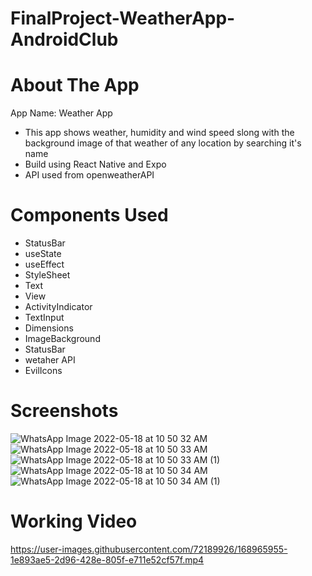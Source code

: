# FinalProject-WeatherApp-AndroidClub

# About The App
App Name: Weather App

* This app shows weather, humidity and wind speed slong with the background image of that weather of any location by searching it's name
* Build using React Native and Expo
* API used from openweatherAPI

# Components Used
* StatusBar
* useState
* useEffect
* StyleSheet
* Text
* View
* ActivityIndicator
* TextInput
* Dimensions
* ImageBackground
* StatusBar
* wetaher API
* EvilIcons

# Screenshots
![WhatsApp Image 2022-05-18 at 10 50 32 AM](https://user-images.githubusercontent.com/72189926/168963187-92c133c7-b0db-409d-a791-d6177b7ce2ce.jpeg)
![WhatsApp Image 2022-05-18 at 10 50 33 AM](https://user-images.githubusercontent.com/72189926/168963190-32a80c68-4c57-4522-a80c-a19b45fd9fba.jpeg)
![WhatsApp Image 2022-05-18 at 10 50 33 AM (1)](https://user-images.githubusercontent.com/72189926/168963191-63d1b77f-8e11-47da-b385-0af079f090e8.jpeg)
![WhatsApp Image 2022-05-18 at 10 50 34 AM](https://user-images.githubusercontent.com/72189926/168963195-d4061c02-018a-42a7-9f53-9154ac3c8807.jpeg)
![WhatsApp Image 2022-05-18 at 10 50 34 AM (1)](https://user-images.githubusercontent.com/72189926/168963197-b3e9de6d-565b-4d57-874b-ce3c2f9981d6.jpeg)

# Working Video
https://user-images.githubusercontent.com/72189926/168965955-1e893ae5-2d96-428e-805f-e711e52cf57f.mp4
